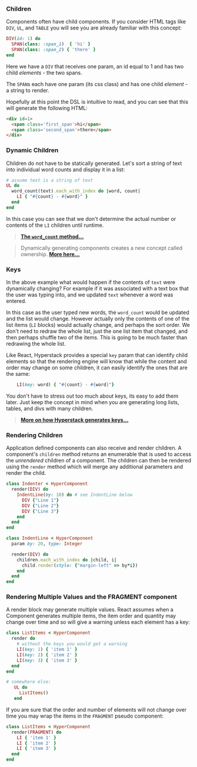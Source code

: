### Children

Components often have child components.  If you consider HTML tags like `DIV`, `UL`, and `TABLE`
you will see you are already familiar with this concept:

```ruby
DIV(id: 1) do
  SPAN(class: :span_1)  { 'hi' }
  SPAN(class: :span_2) { 'there' }
end
```
Here we have a `DIV` that receives one param, an id equal to 1 and has two child *elements* - the two spans.

The `SPAN`s each have one param (its css class) and has one child *element* - a string to render.

Hopefully at this point the DSL is intuitive to read, and you can see that this will generate the following HTML:
```HTML
<div id=1>
  <span class='first_span'>hi</span>
  <span class='second_span'>there</span>
</div>
```

### Dynamic Children

Children do not have to be statically generated.  Let's sort a string of text
into individual word counts and display it in a list:

```ruby
# assume text is a string of text
UL do
  word_count(text).each_with_index do |word, count|
    LI { "#{count} - #{word}" }
  end
end
```
In this case you can see that we don't determine the actual number or contents of the `LI` children until runtime.

>**[The `word_count` method...](notes.md#word-count-method)**

>Dynamically generating components creates a new concept called ownership.  **[More here...](notes.md#ownership)**

### Keys

In the above example what would happen if the contents of `text` were dynamically changing? For
example if it was associated with a text box that the user was typing into, and we updated `text`
whenever a word was entered.

In this case as the user typed new words, the `word_count` would be updated and the list would change.
However actually only the contents of one of the list items (`LI` blocks) would actually change, and
perhaps the sort order.  We don't need to redraw the whole list, just the one list item that changed,
and then perhaps shuffle two of the items.  This is going to be much faster than redrawing the whole
list.

Like React, Hyperstack provides a special `key` param that can identify child elements so that the
rendering engine will know that while the content and order may change on some children, it can easily
identify the ones that are the same:

```ruby
    LI(key: word) { "#{count} - #{word}"}
```

You don't have to stress out too much about keys, its easy to add them later.  Just keep the concept in
mind when you are generating long lists, tables, and divs with many children.

> **[More on how Hyperstack generates keys...](notes.md#generating-keys)**

### Rendering Children

Application defined components can also receive and render children.
A component's `children` method returns an enumerable that is used to access the *unrendered* children of a component.  The children can then be rendered
using the `render` method which will merge any additional parameters and
render the child.

```ruby
class Indenter < HyperComponent
  render(DIV) do
    IndentLine(by: 10) do # see IndentLine below
      DIV {"Line 1"}
      DIV {"Line 2"}
      DIV {"Line 3"}
    end
  end
end

class IndentLine < HyperComponent
  param by: 20, type: Integer

  render(DIV) do
    children.each_with_index do |child, i|
      child.render(style: {"margin-left" => by*i})
    end
  end
end
```

### Rendering Multiple Values and the FRAGMENT component

A render block may generate multiple values.  React assumes when a Component generates multiple items, the item order and quantity may
change over time and so will give a warning unless each element has a key:

```ruby
class ListItems < HyperComponent
  render do
    # without the keys you would get a warning
    LI(key: 1) { 'item 1' }
    LI(key: 2) { 'item 2' }
    LI(key: 3) { 'item 3' }
  end
end

# somewhere else:
   UL do
     ListItems()
   end
```

If you are sure that the order and number of elements will not change over time you may wrap the items in the `FRAGMENT` pseudo component:

```ruby
class ListItems < HyperComponent
  render(FRAGMENT) do
    LI { 'item 1' }
    LI { 'item 2' }
    LI { 'item 3' }
  end
end
```
